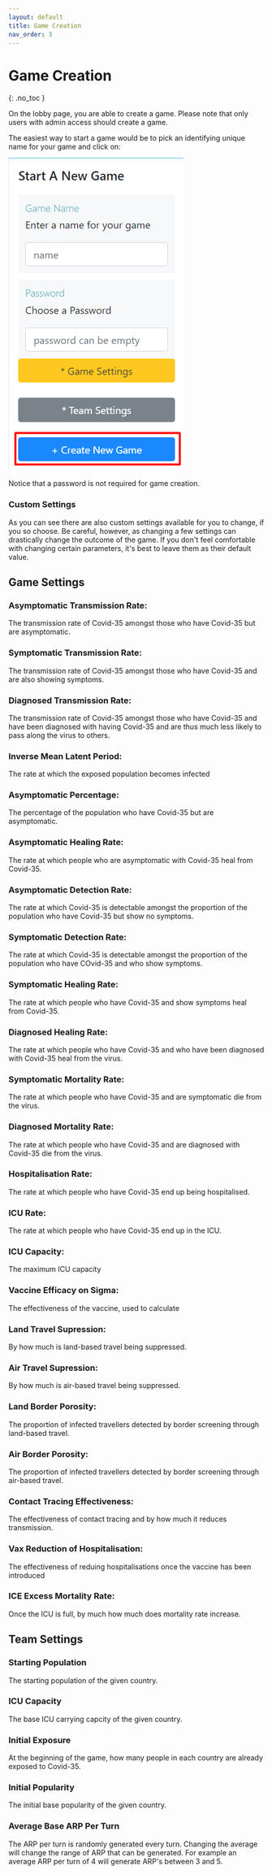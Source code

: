 ```yaml
---
layout: default
title: Game Creation
nav_order: 3
---
```


# Game Creation
{: .no_toc }

On the lobby page, you are able to create a game. Please note that only users with admin access should create a game.

The easiest way to start a game would be to pick an identifying unique name for your game and click on:


![Create Game](https://github.com/CodyCodingCode/Covid-35/blob/gh-pages/assets/images/create_new_game.png?raw=true)


Notice that a password is not required for game creation.

### Custom Settings

As you can see there are also custom settings available for you to change, if you so choose. Be careful, however, as changing a few settings can drastically
change the outcome of the game. If you don't feel comfortable with changing certain parameters, it's best to leave them as their default value. 

## Game Settings
### Asymptomatic Transmission Rate:
The transmission rate of Covid-35 amongst those who have Covid-35 but are asymptomatic.

### Symptomatic Transmission Rate:
The transmission rate of Covid-35 amongst those who have Covid-35 and are also showing symptoms.

### Diagnosed Transmission Rate:
The transmission rate of Covid-35 amongst those who have Covid-35 and have been diagnosed with
having Covid-35 and are thus much less likely to pass along the virus to others.

### Inverse Mean Latent Period:
The rate at which the exposed population becomes infected

### Asymptomatic Percentage:
The percentage of the population who have Covid-35 but are asymptomatic.

### Asymptomatic Healing Rate:
The rate at which people who are asymptomatic with Covid-35 heal from Covid-35.

### Asymptomatic Detection Rate:
The rate at which Covid-35 is detectable amongst the proportion of the population who have Covid-35 but show no symptoms.

### Symptomatic Detection Rate:
The rate at which Covid-35 is detectable amongst the proportion of the population who have COvid-35 and who show symptoms.

### Symptomatic Healing Rate:
The rate at which people who have Covid-35 and show symptoms heal from Covid-35.

### Diagnosed Healing Rate:
The rate at which people who have Covid-35 and who have been diagnosed with Covid-35 heal from the virus.

### Symptomatic Mortality Rate:
The rate at which people who have Covid-35 and are symptomatic die from the virus.

### Diagnosed Mortality Rate:
The rate at which people who have Covid-35 and are diagnosed with Covid-35 die from the virus.

### Hospitalisation Rate:
The rate at which people who have Covid-35 end up being hospitalised.

### ICU Rate:
The rate at which people who have Covid-35 end up in the ICU.

### ICU Capacity:
The maximum ICU capacity

### Vaccine Efficacy on Sigma:
The effectiveness of the vaccine, used to calculate 

### Land Travel Supression:
By how much is land-based travel being suppressed.

### Air Travel Supression:
By how much is air-based travel being suppressed.

### Land Border Porosity:
The proportion of infected travellers detected by border screening through land-based travel.

### Air Border Porosity:
The proportion of infected travellers detected by border screening through air-based travel.

### Contact Tracing Effectiveness:
The effectiveness of contact tracing and by how much it reduces transmission.

### Vax Reduction of Hospitalisation:
The effectiveness of reduing hospitalisations once the vaccine has been introduced

### ICE Excess Mortality Rate:
Once the ICU is full, by much how much does mortality rate increase.

## Team Settings

### Starting Population
The starting population of the given country. 

### ICU Capacity
The base ICU carrying capcity of the given country.

### Initial Exposure
At the beginning of the game, how many people in each country are already exposed to Covid-35.

### Initial Popularity
The initial base popularity of the given country.

### Average Base ARP Per Turn
The ARP per turn is randomly generated every turn. Changing the average will change the range of ARP that can be generated. For example an average ARP per turn of 4 will generate ARP's between 3 and 5.
